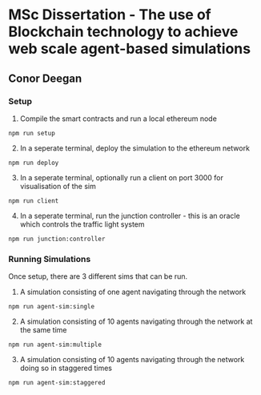 # MSc Dissertation - The use of Blockchain technology to achieve web scale agent-based simulations

## Conor Deegan

### Setup

1. Compile the smart contracts and run a local ethereum node
```
npm run setup
```

2. In a seperate terminal, deploy the simulation to the ethereum network
```
npm run deploy
```

3. In a seperate terminal, optionally run a client on port 3000 for visualisation of the sim
```
npm run client
```

4. In a seperate terminal, run the junction controller - this is an oracle which controls the traffic light system
```
npm run junction:controller
```

### Running Simulations

Once setup, there are 3 different sims that can be run. 

1. A simulation consisting of one agent navigating through the network

```
npm run agent-sim:single
```

2. A simulation consisting of 10 agents navigating through the network at the same time

```
npm run agent-sim:multiple
```

3. A simulation consisting of 10 agents navigating through the network doing so in staggered times

```
npm run agent-sim:staggered
```